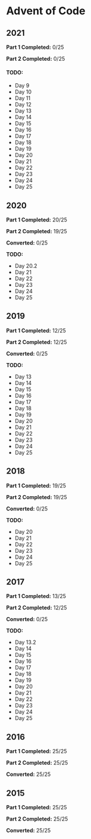 # Advent of Code

## 2021
**Part 1 Completed:** 0/25

**Part 2 Completed:** 0/25

#### TODO:
* Day 9
* Day 10
* Day 11
* Day 12
* Day 13
* Day 14
* Day 15
* Day 16
* Day 17
* Day 18
* Day 19
* Day 20
* Day 21
* Day 22
* Day 23
* Day 24
* Day 25

## 2020
**Part 1 Completed:** 20/25

**Part 2 Completed:** 19/25

**Converted:** 0/25

**TODO:**
* Day 20.2
* Day 21
* Day 22
* Day 23
* Day 24
* Day 25

## 2019
**Part 1 Completed:** 12/25

**Part 2 Completed:** 12/25

**Converted:** 0/25

**TODO:**
* Day 13
* Day 14
* Day 15
* Day 16
* Day 17
* Day 18
* Day 19
* Day 20
* Day 21
* Day 22
* Day 23
* Day 24
* Day 25

## 2018
**Part 1 Completed:** 19/25

**Part 2 Completed:** 19/25

**Converted:** 0/25

**TODO:**
* Day 20
* Day 21
* Day 22
* Day 23
* Day 24
* Day 25

## 2017
**Part 1 Completed:** 13/25

**Part 2 Completed:** 12/25

**Converted:** 0/25

**TODO:**
* Day 13.2
* Day 14
* Day 15
* Day 16
* Day 17
* Day 18
* Day 19
* Day 20
* Day 21
* Day 22
* Day 23
* Day 24
* Day 25

## 2016
**Part 1 Completed:** 25/25

**Part 2 Completed:** 25/25

**Converted:** 25/25

## 2015
**Part 1 Completed:** 25/25

**Part 2 Completed:** 25/25

**Converted:** 25/25

